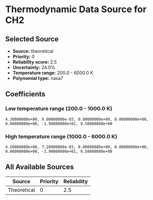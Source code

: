 # Thermodynamic Data Source for CH2

## Selected Source
- **Source:** theoretical
- **Priority:** 0
- **Reliability score:** 2.5
- **Uncertainty:** 24.0%
- **Temperature range:** 200.0 - 6000.0 K
- **Polynomial type:** nasa7

## Coefficients
### Low temperature range (200.0 - 1000.0 K)
```
4.30000000e+00, 9.00000000e-03, 0.00000000e+00, 0.00000000e+00, 0.00000000e+00, -1.90000000e+01, 9.50000000e+00
```

### High temperature range (1000.0 - 6000.0 K)
```
4.50000000e+00, 7.20000000e-03, 0.00000000e+00, 0.00000000e+00, 0.00000000e+00, -1.90000000e+01, 9.50000000e+00
```

## All Available Sources
| Source | Priority | Reliability |
|--------|----------|-------------|
| Theoretical | 0 | 2.5 |

